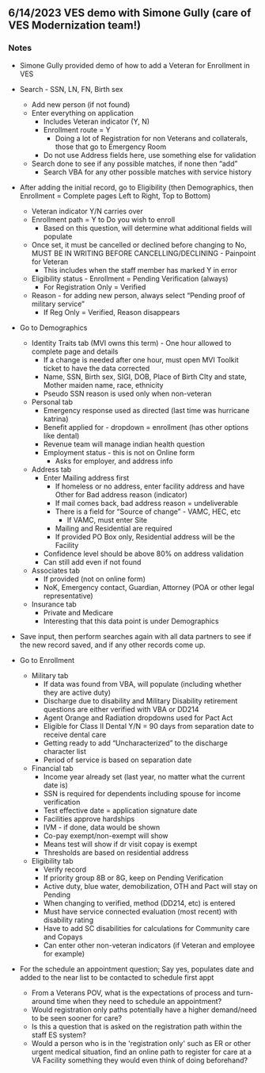 ## 6/14/2023 VES demo with Simone Gully (care of VES Modernization team!)

### Notes
- Simone Gully provided demo of how to add a Veteran for Enrollment in VES

- Search - SSN, LN, FN, Birth sex
     - Add new person (if not found)
     - Enter everything on application
          - Includes Veteran indicator (Y, N)
          - Enrollment route = Y
               - Doing a lot of Registration for non Veterans and collaterals, those that go to Emergency Room
          - Do not use Address fields here, use something else for validation
     - Search done to see if any possible matches, if none then “add”
          - Search VBA for any other possible matches with service history

- After adding the initial record, go to Eligibility (then Demographics, then Enrollment = Complete pages Left to Right, Top to Bottom)
     - Veteran indicator Y/N carries over
     - Enrollment path = Y to Do you wish to enroll
          - Based on this question, will determine what additional fields will populate
     - Once set, it must be cancelled or declined before changing to No, MUST BE IN WRITING BEFORE CANCELLING/DECLINING - Painpoint for Veteran
          - This includes when the staff member has marked Y in error
     - Eligibility status - Enrollment = Pending Verification (always)
          - For Registration Only = Verified
     - Reason - for adding new person, always select “Pending proof of military service”
          - If Reg Only = Verified, Reason disappears
- Go to Demographics
     - Identity Traits tab (MVI owns this term) - One hour allowed to complete page and details
          - If a change is needed after one hour, must open MVI Toolkit ticket to have the data corrected
          - Name, SSN, Birth sex, SIGI, DOB, Place of Birth CIty and state, Mother maiden name, race, ethnicity
          - Pseudo SSN reason is used only when non-veteran
     - Personal tab
          - Emergency response used as directed (last time was hurricane katrina)
          - Benefit applied for - dropdown = enrollment (has other options like dental)
          - Revenue team will manage indian health question
          - Employment status - this is not on Online form
               - Asks for employer, and address info
     - Address tab
          - Enter Mailing address first
               - If homeless or no address, enter facility address and have Other for Bad address reason (indicator)
               - If mail comes back, bad address reason = undeliverable
               - There is a field for “Source of change” - VAMC, HEC, etc
                    - If VAMC, must enter Site
               - Mailing and Residential are required
               - If provided PO Box only, Residential address will be the Facility
          - Confidence level should be above 80% on address validation
          - Can still add even if not found
     - Associates tab
          - If provided (not on online form)
          - NoK, Emergency contact, Guardian, Attorney (POA or other legal representative)
     - Insurance tab
          - Private and Medicare
          - Interesting that this data point is under Demographics
- Save input, then perform searches again with all data partners to see if the new record saved, and if any other records come up.
- Go to Enrollment
     - Military tab
          - If data was found from VBA, will populate (including whether they are active duty)
          - Discharge due to disability and Military Disability retirement questions are either verified with VBA or DD214
          - Agent Orange and Radiation dropdowns used for Pact Act
          - Eligible for Class II Dental Y/N = 90 days from separation date to receive dental care
          - Getting ready to add “Uncharacterized” to the discharge character list
          - Period of service is based on separation date
     - Financial tab
          - Income year already set (last year, no matter what the current date is)
          - SSN is required for dependents including spouse for income verification
          - Test effective date = application signature date
          - Facilities approve hardships
          - IVM - if done, data would be shown
          - Co-pay exempt/non-exempt will show
          - Means test will show if dr visit copay is exempt
          - Thresholds are based on residential address
     - Eligibility tab
          - Verify record
          - If priority group 8B or 8G, keep on Pending Verification
          - Active duty, blue water, demobilization, OTH and Pact will stay on Pending
          - When changing to verified, method (DD214, etc) is entered
          - Must have service connected evaluation (most recent) with disability rating
          - Have to add SC disabilities for calculations for Community care and Copays
          - Can enter other non-veteran indicators (if Veteran and employee for example)

- For the schedule an appointment question; Say yes, populates date and added to the near list to be contacted to schedule first appt
     - From a Veterans POV, what is the expectations of process and turn-around time when they need to schedule an appointment?
     - Would registration only paths potentially have a higher demand/need to be seen sooner for care?
     - Is this a question that is asked on the registration path within the staff ES system?
     - Would a person who is in the 'registration only' such as ER or other urgent medical situation, find an online path to register for care at a VA Facility something they would even think of doing beforehand?
